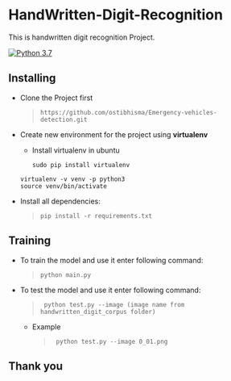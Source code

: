 # HandWritten-Digit-Recognition
This is handwritten digit recognition Project.

[![Python 3.7](https://img.shields.io/badge/python-3.7-blue.svg)](https://www.python.org/downloads/release/python-370/)

## Installing
  - Clone the Project first
    > `https://github.com/ostibhisma/Emergency-vehicles-detection.git`
  
  
  - Create new environment for the project using **virtualenv**
     - Install virtualenv in ubuntu
       ```
       sudo pip install virtualenv
       ```
     ```
    virtualenv -v venv -p python3
    source venv/bin/activate
    ```
    
  - Install all dependencies:
    > `pip install -r requirements.txt`
    
## Training
  - To train the model and use it enter following command:
    > `python main.py`
  - To test the model and use it enter following command:
    > ` python test.py --image (image name from handwritten_digit_corpus folder)`
    - Example
      > ` python test.py --image 0_01.png`
      
## Thank you 